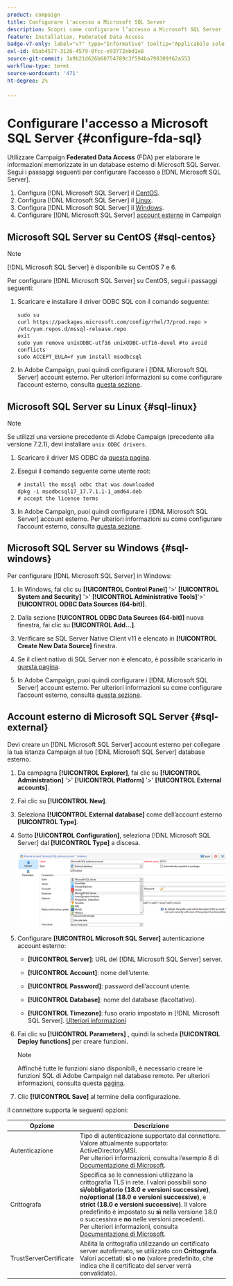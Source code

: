 ```yaml
---
product: campaign
title: Configurare l'accesso a Microsoft SQL Server
description: Scopri come configurare l’accesso a Microsoft SQL Server
feature: Installation, Federated Data Access
badge-v7-only: label="v7" type="Informative" tooltip="Applicabile solo a Campaign Classic v7"
exl-id: 65ab4577-3126-4579-8fcc-e93772ebd1e8
source-git-commit: 3a9b21d626b60754789c3f594ba798309f62a553
workflow-type: tm+mt
source-wordcount: '471'
ht-degree: 2%

---
```


# Configurare l&#39;accesso a Microsoft SQL Server {#configure-fda-sql}



Utilizzare Campaign **Federated Data Access** (FDA) per elaborare le informazioni memorizzate in un database esterno di Microsoft SQL Server. Segui i passaggi seguenti per configurare l’accesso a [!DNL Microsoft SQL Server].

1. Configura [!DNL Microsoft SQL Server] il [CentOS](#sql-centos).
1. Configura [!DNL Microsoft SQL Server] il [Linux](#sql-linux).
1. Configura [!DNL Microsoft SQL Server] il [Windows](#sql-windows).
1. Configurare [!DNL Microsoft SQL Server] [account esterno](#sql-external) in Campaign

## Microsoft SQL Server su CentOS {#sql-centos}

>[!NOTE]
>
> [!DNL Microsoft SQL Server] è disponibile su CentOS 7 e 6.

Per configurare [!DNL Microsoft SQL Server] su CentOS, segui i passaggi seguenti:

1. Scaricare e installare il driver ODBC SQL con il comando seguente:

   ```
   sudo su
   curl https://packages.microsoft.com/config/rhel/7/prod.repo > /etc/yum.repos.d/mssql-release.repo
   exit
   sudo yum remove unixODBC-utf16 unixODBC-utf16-devel #to avoid conflicts
   sudo ACCEPT_EULA=Y yum install msodbcsql
   ```

1. In Adobe Campaign, puoi quindi configurare i [!DNL Microsoft SQL Server] account esterno. Per ulteriori informazioni su come configurare l’account esterno, consulta [questa sezione](#sql-external).

## Microsoft SQL Server su Linux {#sql-linux}

>[!NOTE]
>
> Se utilizzi una versione precedente di Adobe Campaign (precedente alla versione 7.2.1), devi installare `unix ODBC drivers`.

1. Scaricare il driver MS ODBC da [questa pagina](https://packages.microsoft.com/ubuntu/16.04/prod/pool/main/m/msodbcsql17/).

1. Esegui il comando seguente come utente root:

   ```
   # install the mssql odbc that was downloaded
   dpkg -i msodbcsql17_17.7.1.1-1_amd64.deb
   # accept the license terms
   ```

1. In Adobe Campaign, puoi quindi configurare i [!DNL Microsoft SQL Server] account esterno. Per ulteriori informazioni su come configurare l’account esterno, consulta [questa sezione](#sql-external).

## Microsoft SQL Server su Windows {#sql-windows}

Per configurare [!DNL Microsoft SQL Server] in Windows:

1. In Windows, fai clic su **[!UICONTROL Control Panel]** &#39;>&#39; **[!UICONTROL System and Security]** &#39;>&#39; **[!UICONTROL Administrative Tools]**&#39;>&#39; **[!UICONTROL ODBC Data Sources (64-bit)]**.

1. Dalla sezione **[!UICONTROL ODBC Data Sources (64-bit)]** nuova finestra, fai clic su **[!UICONTROL Add...]**.

1. Verificare se SQL Server Native Client v11 è elencato in **[!UICONTROL Create New Data Source]** finestra.

1. Se il client nativo di SQL Server non è elencato, è possibile scaricarlo in [questa pagina](https://www.microsoft.com/en-my/download/details.aspx?id=36434).

1. In Adobe Campaign, puoi quindi configurare i [!DNL Microsoft SQL Server] account esterno. Per ulteriori informazioni su come configurare l’account esterno, consulta [questa sezione](#sql-external).

## Account esterno di Microsoft SQL Server {#sql-external}

Devi creare un [!DNL Microsoft SQL Server] account esterno per collegare la tua istanza Campaign al tuo [!DNL Microsoft SQL Server] database esterno.

1. Da campagna **[!UICONTROL Explorer]**, fai clic su **[!UICONTROL Administration]** &#39;>&#39; **[!UICONTROL Platform]** &#39;>&#39; **[!UICONTROL External accounts]**.

1. Fai clic su **[!UICONTROL New]**.

1. Seleziona **[!UICONTROL External database]** come dell’account esterno **[!UICONTROL Type]**.

1. Sotto **[!UICONTROL Configuration]**, seleziona [!DNL Microsoft SQL Server] dal **[!UICONTROL Type]** a discesa.

   ![](assets/sql.png)

1. Configurare **[!UICONTROL Microsoft SQL Server]** autenticazione account esterno:

   * **[!UICONTROL Server]**: URL del [!DNL Microsoft SQL Server] server.

   * **[!UICONTROL Account]**: nome dell’utente.

   * **[!UICONTROL Password]**: password dell’account utente.

   * **[!UICONTROL Database]**: nome del database (facoltativo).

   * **[!UICONTROL Timezone]**: fuso orario impostato in [!DNL Microsoft SQL Server]. [Ulteriori informazioni](https://docs.microsoft.com/en-us/sql/t-sql/functions/current-timezone-transact-sql?view=sql-server-ver15)

1. Fai clic su **[!UICONTROL Parameters]** , quindi la scheda **[!UICONTROL Deploy functions]** per creare funzioni.

   >[!NOTE]
   >
   >Affinché tutte le funzioni siano disponibili, è necessario creare le funzioni SQL di Adobe Campaign nel database remoto. Per ulteriori informazioni, consulta questa [pagina](../../configuration/using/adding-additional-sql-functions.md).

1. Clic **[!UICONTROL Save]** al termine della configurazione.

Il connettore supporta le seguenti opzioni:

| Opzione | Descrizione |
|---|---|
| Autenticazione | Tipo di autenticazione supportato dal connettore. Valore attualmente supportato: ActiveDirectoryMSI. <br> Per ulteriori informazioni, consulta l’esempio 8 di [Documentazione di Microsoft](https://docs.microsoft.com/en-us/sql/connect/odbc/using-azure-active-directory?view=sql-server-ver15#example-connection-strings). |
| Crittografa | Specifica se le connessioni utilizzano la crittografia TLS in rete. I valori possibili sono **sì/obbligatorio (18.0 e versioni successive)**, **no/optional (18.0 e versioni successive)**, e **strict (18.0 e versioni successive)**. Il valore predefinito è impostato su **sì** nella versione 18.0 o successiva e **no** nelle versioni precedenti. <br>Per ulteriori informazioni, consulta [Documentazione di Microsoft](https://docs.microsoft.com/en-us/sql/connect/odbc/dsn-connection-string-attribute?view=azure-sqldw-latest#encrypt). |
| TrustServerCertificate | Abilita la crittografia utilizzando un certificato server autofirmato, se utilizzato con **Crittografa**. <br>Valori accettati: **sì** o **no** (valore predefinito, che indica che il certificato del server verrà convalidato). |
